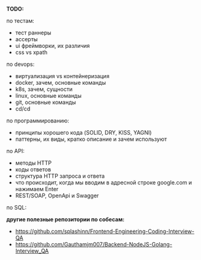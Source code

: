 **TODO:**

по тестам:
- тест раннеры
- ассерты
- ui фреймворки, их различия
- css vs xpath

по devops:
- виртуализация vs контейнеризация
- docker, зачем, основные команды
- k8s, зачем, сущности
- linux, основные команды
- git, основные команды
- cd/cd

по программированию:
- принципы хорошего кода (SOLID, DRY, KISS, YAGNI)
- паттерны, их виды, кратко описание и зачем используют

по API:
- методы HTTP
- коды ответов
- структура HTTP запроса и ответа
- что происходит, когда мы вводим в адресной строке google.com и нажимаем Enter
- REST/SOAP, OpenApi и Swagger

по SQL:

**другие полезные репозитории по собесам:**

- https://github.com/splashinn/Frontend-Engineering-Coding-Interview-QA
- https://github.com/Gauthamjm007/Backend-NodeJS-Golang-Interview_QA
